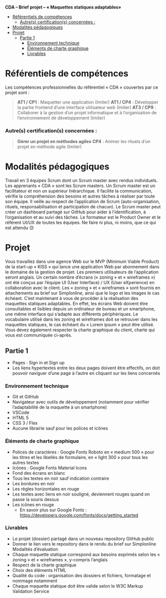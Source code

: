 __CDA  – Brief projet – « Maquettes statiques adaptables»__

- [Référentiels de compétences](#référentiels-de-compétences)
    - [Autre(s) certification(s) concernées :](#autres-certifications-concernées-)
- [Modalités pédagogiques](#modalités-pédagogiques)
- [Projet](#projet)
  - [Partie 1](#partie-1)
    - [Environnement technique](#environnement-technique)
    - [Éléments de charte graphique](#éléments-de-charte-graphique)
    - [Livrables](#livrables)
# Référentiels de compétences
Les compétences professionnelles du référentiel « CDA » couvertes par ce projet sont :

> __AT1 / CP1__ : Maquetter une application (Imiter)
__AT1 / CP4__ : Développer la partie frontend d’une interface utilisateur web (Imiter)
__AT3 / CP9__ : Collaborer à la gestion d’un projet informatique et à l’organisation de l’environnement de développement (Imiter)
### Autre(s) certification(s) concernées :
> __Gérer un projet en méthodes agiles__
__CP4__ : Animer les rituels d’un projet en méthode agile (Imiter)
# Modalités pédagogiques
Travail en 3 équipes Scrum dont un Scrum master avec rendus individuels. Les apprenants « CDA » sont les Scrum masters.
Un Scrum master est un facilitateur et non un supérieur hiérarchique. Il facilite la communication, vérifie la compréhension des besoins et autres tâches à réaliser par toute son équipe. Il veille au respect de l’application de Scrum (auto-organisation, rituels, responsabilisation et participation de chacun). Le Scrum master peut créer un dashboard partagé sur GitHub pour aider à l’identification, à l’organisation et au suivi des tâches.
Le formateur est le Product Owner et le référent UI/UX de toutes les équipes.
Ne faire ni plus, ni moins, que ce qui est attendu 😊
# Projet
Vous travaillez dans une agence Web sur le MVP (Minimum Viable Product) de la start-up « KISS » qui lance une application Web par abonnement dans le domaine de la gestion de projet. Les premiers utilisateurs de l’application seront anglais.
Un certain nombre d’écrans (« zoning » et « wireframes ») ont été conçus par l’équipe UI (User Interface) / UX (User eXperience) en collaboration avec le client. Les « zoning » et « wireframes » sont fournis en attachements au brief sur Simplonline, ainsi que le logo et les images le cas échéant.
C’est maintenant à vous de procéder à la réalisation des maquettes statiques adaptables. En effet, les écrans Web doivent être consultables et lisibles depuis un ordinateur de bureau et un smartphone, une même interface qui s’adapte aux différents périphériques.
Le vocabulaire utilisé dans les zoning et wireframes doit se retrouver dans les maquettes statiques, le cas échéant du « Lorem ipsum » peut être utilisé. Vous devez également respecter la charte graphique du client, charte qui vous est communiquée ci-après.

## Partie 1
- Pages : Sign in et Sign up
- Les liens hypertextes entre les deux pages doivent être effectifs, on doit pouvoir naviguer d’une page à l’autre en cliquant sur les liens concernés
### Environnement technique
- Git et GitHub
- Navigateur avec outils de développement (notamment pour vérifier l’adaptabilité de la maquette à un smartphone)
- VSCode
- HTML 5
- CSS 3 / Flex
- Aucune librairie sauf pour les polices et icônes
### Éléments de charte graphique
- Polices de caractères : Google Fonts Roboto en « medium 500 » pour les titres et les libellés de formulaire, en « light 300 » pour tous les autres textes
- Icônes : Google Fonts Material Icons
- Fond des écrans en blanc
- Tous les textes en noir sauf indication contraire
- Les bordures en noir
- Les règles horizontales en rouge
- Les textes avec liens en noir souligné, deviennent rouges quand on passe la souris dessus
- Les icônes en rouge
    - En savoir plus sur Google Fonts : https://developers.google.com/fonts/docs/getting_started

### Livrables
- Le projet (dossier) partagé dans un nouveau repository GitHub public
- Donner le lien vers le repository dans le rendu du brief sur Simplonline
Modalités d’évaluation
- Chaque maquette statique correspond aux besoins exprimés selon les « zoning » et « wireframes », y-compris l’anglais
- Respect de la charte graphique
- Choix des éléments HTML
- Qualité du code : organisation des dossiers et fichiers, formatage et nommage notamment
- Chaque maquette statique doit être valide selon le W3C Markup Validation Service
